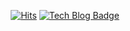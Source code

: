 
  <div align=center>
	
  [![Hits](https://hits.seeyoufarm.com/api/count/incr/badge.svg?url=https%3A%2F%2Fgithub.com%2Fzzsza)](https://hits.seeyoufarm.com) 
	[![Tech Blog Badge](http://img.shields.io/badge/-Tech%20blog-black?style=flat-square&logo=github&link=https://github.com/WooGeun-Nam/)](https://github.com/WooGeun-Nam)
  
  <!--[![Anurag's GitHub stats](https://github-readme-stats.vercel.app/api?username=WooGeun-Nam)](https://github.com/anuraghazra/github-readme-stats)-->
	
  </div>
